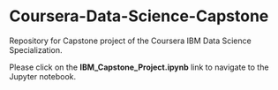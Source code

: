 # Coursera-Data-Science-Capstone

Repository for Capstone project of the Coursera IBM Data Science Specialization. 

Please click on the **IBM_Capstone_Project.ipynb** link to navigate to the Jupyter notebook.

